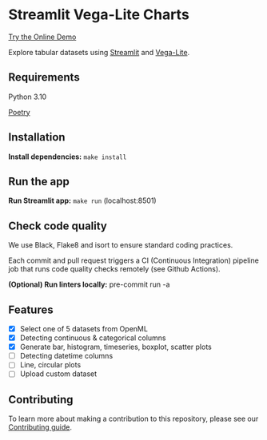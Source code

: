# Streamlit Vega-Lite Charts

[Try the Online Demo](https://fdebrain-streamlit-vega-lite-charts-app-yjdqk5.streamlitapp.com/)

Explore tabular datasets using [Streamlit](https://streamlit.io/) and [Vega-Lite](https://vega.github.io/vega-lite/).

## Requirements

Python 3.10

[Poetry](https://python-poetry.org/)

## Installation

**Install dependencies:** `make install`

## Run the app

**Run Streamlit app:** `make run` (localhost:8501)

## Check code quality

We use Black, Flake8 and isort to ensure standard coding practices.

Each commit and pull request triggers a CI (Continuous Integration) pipeline job that runs code quality checks remotely (see Github Actions).

**(Optional) Run linters locally:** pre-commit run -a

## Features

- [x] Select one of 5 datasets from OpenML
- [x] Detecting continuous & categorical columns
- [x] Generate bar, histogram, timeseries, boxplot, scatter plots
- [ ] Detecting datetime columns
- [ ] Line, circular plots
- [ ] Upload custom dataset

## Contributing
To learn more about making a contribution to this repository, please see our [Contributing guide](https://github.com/fdebrain/streamlit-vega-lite-charts/blob/main/CONTRIBUTING.md).
